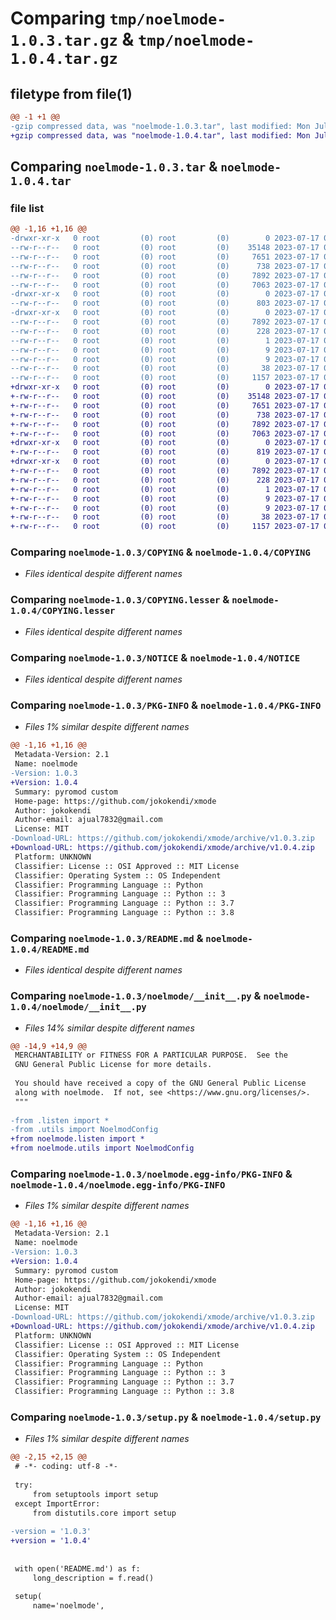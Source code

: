 # Comparing `tmp/noelmode-1.0.3.tar.gz` & `tmp/noelmode-1.0.4.tar.gz`

## filetype from file(1)

```diff
@@ -1 +1 @@
-gzip compressed data, was "noelmode-1.0.3.tar", last modified: Mon Jul 17 00:21:40 2023, max compression
+gzip compressed data, was "noelmode-1.0.4.tar", last modified: Mon Jul 17 00:26:38 2023, max compression
```

## Comparing `noelmode-1.0.3.tar` & `noelmode-1.0.4.tar`

### file list

```diff
@@ -1,16 +1,16 @@
-drwxr-xr-x   0 root         (0) root         (0)        0 2023-07-17 00:21:40.823463 noelmode-1.0.3/
--rw-r--r--   0 root         (0) root         (0)    35148 2023-07-17 00:21:07.000000 noelmode-1.0.3/COPYING
--rw-r--r--   0 root         (0) root         (0)     7651 2023-07-17 00:21:07.000000 noelmode-1.0.3/COPYING.lesser
--rw-r--r--   0 root         (0) root         (0)      738 2023-07-17 00:21:07.000000 noelmode-1.0.3/NOTICE
--rw-r--r--   0 root         (0) root         (0)     7892 2023-07-17 00:21:40.823463 noelmode-1.0.3/PKG-INFO
--rw-r--r--   0 root         (0) root         (0)     7063 2023-07-17 00:21:07.000000 noelmode-1.0.3/README.md
-drwxr-xr-x   0 root         (0) root         (0)        0 2023-07-17 00:21:40.823463 noelmode-1.0.3/noelmode/
--rw-r--r--   0 root         (0) root         (0)      803 2023-07-17 00:21:07.000000 noelmode-1.0.3/noelmode/__init__.py
-drwxr-xr-x   0 root         (0) root         (0)        0 2023-07-17 00:21:40.823463 noelmode-1.0.3/noelmode.egg-info/
--rw-r--r--   0 root         (0) root         (0)     7892 2023-07-17 00:21:40.000000 noelmode-1.0.3/noelmode.egg-info/PKG-INFO
--rw-r--r--   0 root         (0) root         (0)      228 2023-07-17 00:21:40.000000 noelmode-1.0.3/noelmode.egg-info/SOURCES.txt
--rw-r--r--   0 root         (0) root         (0)        1 2023-07-17 00:21:40.000000 noelmode-1.0.3/noelmode.egg-info/dependency_links.txt
--rw-r--r--   0 root         (0) root         (0)        9 2023-07-17 00:21:40.000000 noelmode-1.0.3/noelmode.egg-info/requires.txt
--rw-r--r--   0 root         (0) root         (0)        9 2023-07-17 00:21:40.000000 noelmode-1.0.3/noelmode.egg-info/top_level.txt
--rw-r--r--   0 root         (0) root         (0)       38 2023-07-17 00:21:40.823463 noelmode-1.0.3/setup.cfg
--rw-r--r--   0 root         (0) root         (0)     1157 2023-07-17 00:21:07.000000 noelmode-1.0.3/setup.py
+drwxr-xr-x   0 root         (0) root         (0)        0 2023-07-17 00:26:38.975873 noelmode-1.0.4/
+-rw-r--r--   0 root         (0) root         (0)    35148 2023-07-17 00:21:07.000000 noelmode-1.0.4/COPYING
+-rw-r--r--   0 root         (0) root         (0)     7651 2023-07-17 00:21:07.000000 noelmode-1.0.4/COPYING.lesser
+-rw-r--r--   0 root         (0) root         (0)      738 2023-07-17 00:21:07.000000 noelmode-1.0.4/NOTICE
+-rw-r--r--   0 root         (0) root         (0)     7892 2023-07-17 00:26:38.975873 noelmode-1.0.4/PKG-INFO
+-rw-r--r--   0 root         (0) root         (0)     7063 2023-07-17 00:21:07.000000 noelmode-1.0.4/README.md
+drwxr-xr-x   0 root         (0) root         (0)        0 2023-07-17 00:26:38.975873 noelmode-1.0.4/noelmode/
+-rw-r--r--   0 root         (0) root         (0)      819 2023-07-17 00:26:30.000000 noelmode-1.0.4/noelmode/__init__.py
+drwxr-xr-x   0 root         (0) root         (0)        0 2023-07-17 00:26:38.975873 noelmode-1.0.4/noelmode.egg-info/
+-rw-r--r--   0 root         (0) root         (0)     7892 2023-07-17 00:26:38.000000 noelmode-1.0.4/noelmode.egg-info/PKG-INFO
+-rw-r--r--   0 root         (0) root         (0)      228 2023-07-17 00:26:38.000000 noelmode-1.0.4/noelmode.egg-info/SOURCES.txt
+-rw-r--r--   0 root         (0) root         (0)        1 2023-07-17 00:26:38.000000 noelmode-1.0.4/noelmode.egg-info/dependency_links.txt
+-rw-r--r--   0 root         (0) root         (0)        9 2023-07-17 00:26:38.000000 noelmode-1.0.4/noelmode.egg-info/requires.txt
+-rw-r--r--   0 root         (0) root         (0)        9 2023-07-17 00:26:38.000000 noelmode-1.0.4/noelmode.egg-info/top_level.txt
+-rw-r--r--   0 root         (0) root         (0)       38 2023-07-17 00:26:38.975873 noelmode-1.0.4/setup.cfg
+-rw-r--r--   0 root         (0) root         (0)     1157 2023-07-17 00:26:30.000000 noelmode-1.0.4/setup.py
```

### Comparing `noelmode-1.0.3/COPYING` & `noelmode-1.0.4/COPYING`

 * *Files identical despite different names*

### Comparing `noelmode-1.0.3/COPYING.lesser` & `noelmode-1.0.4/COPYING.lesser`

 * *Files identical despite different names*

### Comparing `noelmode-1.0.3/NOTICE` & `noelmode-1.0.4/NOTICE`

 * *Files identical despite different names*

### Comparing `noelmode-1.0.3/PKG-INFO` & `noelmode-1.0.4/PKG-INFO`

 * *Files 1% similar despite different names*

```diff
@@ -1,16 +1,16 @@
 Metadata-Version: 2.1
 Name: noelmode
-Version: 1.0.3
+Version: 1.0.4
 Summary: pyromod custom
 Home-page: https://github.com/jokokendi/xmode
 Author: jokokendi
 Author-email: ajual7832@gmail.com
 License: MIT
-Download-URL: https://github.com/jokokendi/xmode/archive/v1.0.3.zip
+Download-URL: https://github.com/jokokendi/xmode/archive/v1.0.4.zip
 Platform: UNKNOWN
 Classifier: License :: OSI Approved :: MIT License
 Classifier: Operating System :: OS Independent
 Classifier: Programming Language :: Python
 Classifier: Programming Language :: Python :: 3
 Classifier: Programming Language :: Python :: 3.7
 Classifier: Programming Language :: Python :: 3.8
```

### Comparing `noelmode-1.0.3/README.md` & `noelmode-1.0.4/README.md`

 * *Files identical despite different names*

### Comparing `noelmode-1.0.3/noelmode/__init__.py` & `noelmode-1.0.4/noelmode/__init__.py`

 * *Files 14% similar despite different names*

```diff
@@ -14,9 +14,9 @@
 MERCHANTABILITY or FITNESS FOR A PARTICULAR PURPOSE.  See the
 GNU General Public License for more details.
 
 You should have received a copy of the GNU General Public License
 along with noelmode.  If not, see <https://www.gnu.org/licenses/>.
 """
 
-from .listen import *
-from .utils import NoelmodConfig
+from noelmode.listen import *
+from noelmode.utils import NoelmodConfig
```

### Comparing `noelmode-1.0.3/noelmode.egg-info/PKG-INFO` & `noelmode-1.0.4/noelmode.egg-info/PKG-INFO`

 * *Files 1% similar despite different names*

```diff
@@ -1,16 +1,16 @@
 Metadata-Version: 2.1
 Name: noelmode
-Version: 1.0.3
+Version: 1.0.4
 Summary: pyromod custom
 Home-page: https://github.com/jokokendi/xmode
 Author: jokokendi
 Author-email: ajual7832@gmail.com
 License: MIT
-Download-URL: https://github.com/jokokendi/xmode/archive/v1.0.3.zip
+Download-URL: https://github.com/jokokendi/xmode/archive/v1.0.4.zip
 Platform: UNKNOWN
 Classifier: License :: OSI Approved :: MIT License
 Classifier: Operating System :: OS Independent
 Classifier: Programming Language :: Python
 Classifier: Programming Language :: Python :: 3
 Classifier: Programming Language :: Python :: 3.7
 Classifier: Programming Language :: Python :: 3.8
```

### Comparing `noelmode-1.0.3/setup.py` & `noelmode-1.0.4/setup.py`

 * *Files 1% similar despite different names*

```diff
@@ -2,15 +2,15 @@
 # -*- coding: utf-8 -*-
 
 try:
     from setuptools import setup
 except ImportError:
     from distutils.core import setup
 
-version = '1.0.3'
+version = '1.0.4'
 
 
 with open('README.md') as f:
     long_description = f.read()
 
 setup(
     name='noelmode',
```

